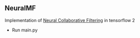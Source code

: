 ## NeuralMF
Implementation of [Neural Collaborative Filtering](https://dl.acm.org/doi/pdf/10.1145/3038912.3052569) in tensorflow 2 
* Run main.py
